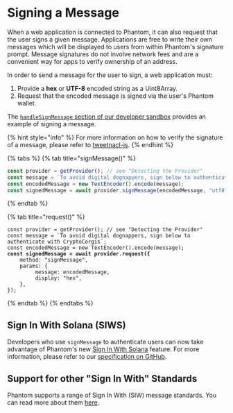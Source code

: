 # Signing a Message

When a web application is connected to Phantom, it can also request that the user signs a given message. Applications are free to write their own messages which will be displayed to users from within Phantom's signature prompt. Message signatures do not involve network fees and are a convenient way for apps to verify ownership of an address.

In order to send a message for the user to sign, a web application must:&#x20;

1. Provide a **hex** or **UTF-8** encoded string as a Uint8Array.
2. Request that the encoded message is signed via the user's Phantom wallet.

The [`handleSignMessage` section of our developer sandbox](https://github.com/phantom-labs/sandbox/blob/b57fdd0e65ce4f01290141a01e33d17fd2f539b9/src/App.tsx#L242) provides an example of signing a message.

{% hint style="info" %}
For more information on how to verify the signature of a message, please refer to [tweetnacl-js](https://github.com/dchest/tweetnacl-js/blob/master/README.md#naclsigndetachedverifymessage-signature-publickey).
{% endhint %}

{% tabs %}
{% tab title="signMessage()" %}
```javascript
const provider = getProvider(); // see "Detecting the Provider"
const message = `To avoid digital dognappers, sign below to authenticate with CryptoCorgis`;
const encodedMessage = new TextEncoder().encode(message);
const signedMessage = await provider.signMessage(encodedMessage, "utf8");
```
{% endtab %}

{% tab title="request()" %}
<pre class="language-javascript"><code class="lang-javascript">const provider = getProvider(); // see "Detecting the Provider"
const message = `To avoid digital dognappers, sign below to authenticate with CryptoCorgis`;
const encodedMessage = new TextEncoder().encode(message);
<strong>const signedMessage = await provider.request({
</strong>    method: "signMessage",
    params: {
         message: encodedMessage,
         display: "hex",
    },
});
</code></pre>
{% endtab %}
{% endtabs %}

## Sign In With Solana (SIWS)

Developers who use `signMessage` to authenticate users can now take advantage of Phantom's new [Sign In With Solana](https://github.com/phantom/sign-in-with-solana) feature. For more information, please refer to our [specification on GitHub](https://github.com/phantom/sign-in-with-solana).

## Support for other "Sign In With" Standards

Phantom supports a range of Sign In With (SIW) message standards. You can read more about them [here](../developer-powertools/signing-a-message.md).
